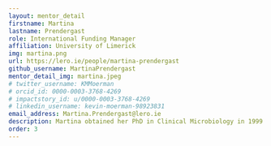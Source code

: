```yaml
---
layout: mentor_detail
firstname: Martina
lastname: Prendergast
role: International Funding Manager
affiliation: University of Limerick
img: martina.png
url: https://lero.ie/people/martina-prendergast
github_username: MartinaPrendergast
mentor_detail_img: martina.jpeg
# twitter_username: KMMoerman
# orcid_id: 0000-0003-3768-4269
# impactstory_id: u/0000-0003-3768-4269
# linkedin_username: kevin-moerman-98923831
email_address: Martina.Prendergast@lero.ie
description: Martina obtained her PhD in Clinical Microbiology in 1999 from NUI Galway. She took up a post with Lero in April 2020, as International Funding Manager. Martina assists researchers with proposal development and seeks out strategic opportunities to fund Lero research. Her interests in Open Science have led to the development of Lero’s Open Science Charter, and she is part of Lero’s Open Science working group. Prior to working with Lero she worked as a Research Officer in the Research Office in the University of Limerick, mainly covering the Environment, Marine and Energy remit, and providing training on grant proposal writing to researchers.
order: 3
---
```

